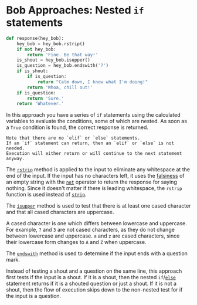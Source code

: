 # Bob Approaches: Nested `if` statements

```python
def response(hey_bob):
    hey_bob = hey_bob.rstrip()
    if not hey_bob:
        return 'Fine. Be that way!'
    is_shout = hey_bob.isupper()
    is_question = hey_bob.endswith('?')
    if is_shout:
        if is_question:
            return "Calm down, I know what I'm doing!"
        return 'Whoa, chill out!'
    if is_question:
        return 'Sure.'
    return 'Whatever.'

```

In this approach you have a series of `if` statements using the calculated
variables to evaluate the conditions, some of which are nested. As soon as a
`True` condition is found, the correct response is returned.

```exercism/note
Note that there are no `elif` or `else` statements.
If an `if` statement can return, then an `elif` or `else` is not needed.
Execution will either return or will continue to the next statement anyway.
```

The [`rstrip`][rstrip] method is applied to the input to eliminate any
whitespace at the end of the input. If the input has no characters left, it uses
the [falsiness][falsiness] of an empty string with the [`not`][not] operator to
return the response for saying nothing. Since it doesn't matter if there is
leading whitespace, the `rstrip` function is used instead of [`strip`][strip].

The [`isupper`][isupper] method is used to test that there is at least one cased
character and that all cased characters are uppercase.

A cased character is one which differs between lowercase and uppercase. For
example, `?` and `3` are not cased characters, as they do not change between
lowercase and uppercase. `a` and `z` are cased characters, since their lowercase
form changes to `A` and `Z` when uppercase.

The [`endswith`][endswith] method is used to determine if the input ends with a
question mark.

Instead of testing a shout and a question on the same line, this approach first
tests if the input is a shout. If it is a shout, then the nested
`if`/[`else`][else] statement returns if it is a shouted question or just a
shout. If it is not a shout, then the flow of execution skips down to the
non-nested test for if the input is a question.

[rstrip]:
  https://docs.python.org/3/library/stdtypes.html?highlight=rstrip#str.rstrip
[falsiness]: https://www.pythontutorial.net/python-basics/python-boolean/
[not]: https://docs.python.org/3/reference/expressions.html#not
[strip]:
  https://docs.python.org/3/library/stdtypes.html?highlight=strip#str.strip
[isupper]:
  https://docs.python.org/3/library/stdtypes.html?highlight=isupper#str.isupper
[endswith]:
  https://docs.python.org/3/library/stdtypes.html?highlight=endswith#str.endswith
[else]: https://docs.python.org/3/reference/compound_stmts.html#else
